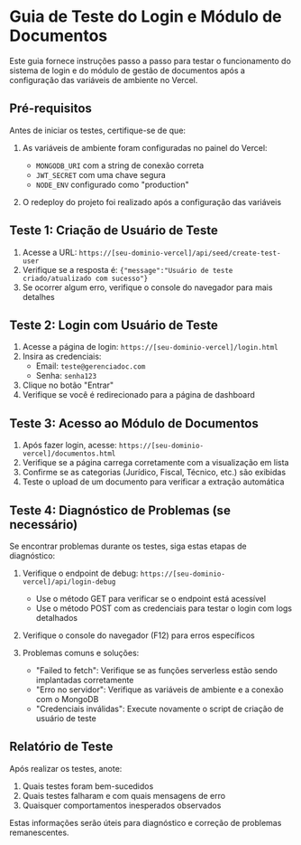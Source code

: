 # Guia de Teste do Login e Módulo de Documentos

Este guia fornece instruções passo a passo para testar o funcionamento do sistema de login e do módulo de gestão de documentos após a configuração das variáveis de ambiente no Vercel.

## Pré-requisitos

Antes de iniciar os testes, certifique-se de que:

1. As variáveis de ambiente foram configuradas no painel do Vercel:
   - `MONGODB_URI` com a string de conexão correta
   - `JWT_SECRET` com uma chave segura
   - `NODE_ENV` configurado como "production"

2. O redeploy do projeto foi realizado após a configuração das variáveis

## Teste 1: Criação de Usuário de Teste

1. Acesse a URL: `https://[seu-dominio-vercel]/api/seed/create-test-user`
2. Verifique se a resposta é: `{"message":"Usuário de teste criado/atualizado com sucesso"}`
3. Se ocorrer algum erro, verifique o console do navegador para mais detalhes

## Teste 2: Login com Usuário de Teste

1. Acesse a página de login: `https://[seu-dominio-vercel]/login.html`
2. Insira as credenciais:
   - Email: `teste@gerenciadoc.com`
   - Senha: `senha123`
3. Clique no botão "Entrar"
4. Verifique se você é redirecionado para a página de dashboard

## Teste 3: Acesso ao Módulo de Documentos

1. Após fazer login, acesse: `https://[seu-dominio-vercel]/documentos.html`
2. Verifique se a página carrega corretamente com a visualização em lista
3. Confirme se as categorias (Jurídico, Fiscal, Técnico, etc.) são exibidas
4. Teste o upload de um documento para verificar a extração automática

## Teste 4: Diagnóstico de Problemas (se necessário)

Se encontrar problemas durante os testes, siga estas etapas de diagnóstico:

1. Verifique o endpoint de debug: `https://[seu-dominio-vercel]/api/login-debug`
   - Use o método GET para verificar se o endpoint está acessível
   - Use o método POST com as credenciais para testar o login com logs detalhados

2. Verifique o console do navegador (F12) para erros específicos

3. Problemas comuns e soluções:
   - "Failed to fetch": Verifique se as funções serverless estão sendo implantadas corretamente
   - "Erro no servidor": Verifique as variáveis de ambiente e a conexão com o MongoDB
   - "Credenciais inválidas": Execute novamente o script de criação de usuário de teste

## Relatório de Teste

Após realizar os testes, anote:

1. Quais testes foram bem-sucedidos
2. Quais testes falharam e com quais mensagens de erro
3. Quaisquer comportamentos inesperados observados

Estas informações serão úteis para diagnóstico e correção de problemas remanescentes.

